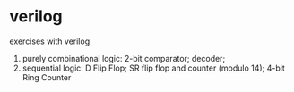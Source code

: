 # verilog
exercises with verilog
1. purely combinational logic: 
    2-bit comparator; 
    decoder;
2. sequential logic: 
    D Flip Flop;
    SR flip flop and counter (modulo 14);
    4-bit Ring Counter
